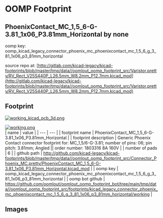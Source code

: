 # OOMP Footprint  
## PhoenixContact_MC_1,5_6-G-3.81_1x06_P3.81mm_Horizontal  by none  
  
oomp key: oomp_kicad_legacy_connector_phoenix_mc_phoenixcontact_mc_1,5_6_g_3_81_1x06_p3_81mm_horizontal  
  
source repo at: [http://gitlab.com/kicad-legacy/kicad-footprints/blob/master/tmp/data//oomlout_oomp_footprint_src/Varistor.pretty/RV_Rect_V25S440P_L26.5mm_W8.2mm_P12.7mm.kicad_mod](http://gitlab.com/kicad-legacy/kicad-footprints/blob/master/tmp/data//oomlout_oomp_footprint_src/Varistor.pretty/RV_Rect_V25S440P_L26.5mm_W8.2mm_P12.7mm.kicad_mod)  
## Footprint  
  
[![working_kicad_pcb_3d.png](working_kicad_pcb_3d_600.png)](working_kicad_pcb_3d.png)  
  
[![working.png](working_600.png)](working.png)  
| name | value | 
| --- | --- | 
| footprint name | PhoenixContact_MC_1,5_6-G-3.81_1x06_P3.81mm_Horizontal | 
| footprint description | Generic Phoenix Contact connector footprint for: MC_1,5/6-G-3.81; number of pins: 06; pin pitch: 3.81mm; Angled || order number: 1803316 8A 160V | 
| number of pads | 6 | 
| github path | http://github.com/kicad-legacy/kicad-footprints/blob/master/tmp/data//oomlout_oomp_footprint_src/Connector_Phoenix_MC.pretty/PhoenixContact_MC_1,5_6-G-3.81_1x06_P3.81mm_Horizontal.kicad_mod | 
| oomp key | oomp_kicad_legacy_connector_phoenix_mc_phoenixcontact_mc_1,5_6_g_3_81_1x06_p3_81mm_horizontal | 
| oomp bot github | https://github.com/oomlout/oomlout_oomp_footprint_bot/tree/main/tmp/data//oomlout_oomp_footprint_src/footprints/kicad_legacy_connector_phoenix_mc_phoenixcontact_mc_1,5_6_g_3_81_1x06_p3_81mm_horizontal/working | 
## Images  
